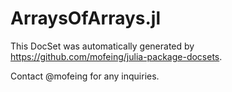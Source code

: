 # ArraysOfArrays.jl

This DocSet was automatically generated by https://github.com/mofeing/julia-package-docsets.

Contact @mofeing for any inquiries.

